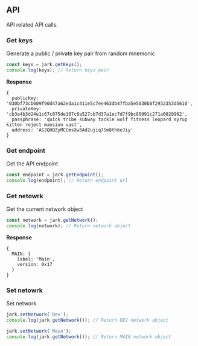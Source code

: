 ## API
API related API calls.

### Get keys
Generate a public / private key pair from random mnemonic

```js
const keys = jark.getKeys();
console.log(keys); // Return keys pair
```
**Response**
```
{ 
  publicKey: '030bf73cb609f90d47a62eda1c411e5c7ee463db47fba5e5030b0f2932353d5618',
  privateKey: 'cb3e4b3d24e1c67c075de107c6a527cb7d37a1ec7d7f9bc85091c271a6020962',
  passphrase: 'quick tribe subway tackle wolf fitness leopard syrup kitten reject mansion vast',
  address: 'ASJQHQZyMCCmsXw3Ad2ujiq7Sm8th6eJiy'
}
```

### Get endpoint
Get the API endpoint

```js
const endpoint = jark.getEndpoint();
console.log(endpoint); // Return endpoint url
```

### Get netowrk
Get the current network object

```js
const network = jark.getNetwork();
console.log(network); // Return network object
```
**Response**
```
{
  MAIN: {
    label: 'Main',
    version: 0x17
  }
}
```

### Set netowrk
Set network

```js
jark.setNetwork('Dev');
console.log(jark.getNetwork()); // Return DEV network object

jark.setNetwork('Main');
console.log(jark.getNetwork()); // Return MAIN network object
```